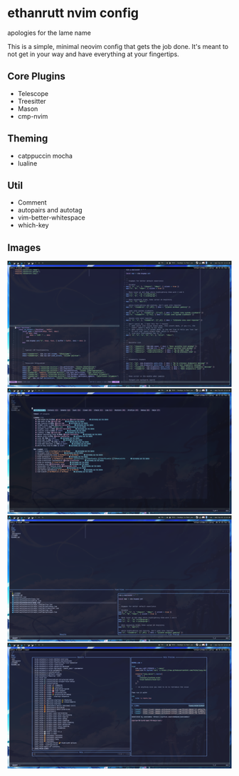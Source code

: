 # ethanrutt nvim config
apologies for the lame name

This is a simple, minimal neovim config that gets the job done. It's meant to
not get in your way and have everything at your fingertips.

## Core Plugins
- Telescope
- Treesitter
- Mason
- cmp-nvim

## Theming
- catppuccin mocha
- lualine

## Util
- Comment
- autopairs and autotag
- vim-better-whitespace
- which-key

## Images
![editor windows](img/editor_windows.png)
![lazy](img/lazy.png)
![search files](img/search_files.png)
![search help](img/search_help.png)

